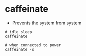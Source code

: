 # caffeinate

- Prevents the system from system

```shell
# idle sleep
caffeinate

# when connected to power
caffeinate -s
```
